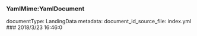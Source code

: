### YamlMime:YamlDocument
documentType: LandingData
metadata:
    document_id_source_file: index.yml
    ### 2018/3/23 16:46:0
